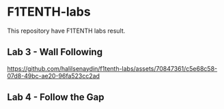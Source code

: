 # F1TENTH-labs
This repository have F1TENTH labs result.

## Lab 3 - Wall Following

https://github.com/halilsenaydin/f1tenth-labs/assets/70847361/c5e68c58-07d8-49bc-ae20-96fa523cc2ad

## Lab 4 - Follow the Gap



